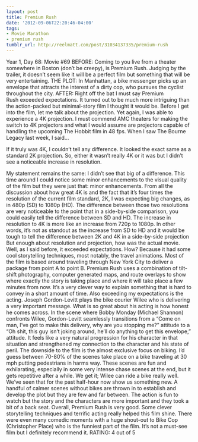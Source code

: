 ```yaml
---
layout: post
title: Premium Rush
date: '2012-09-06T22:20:46-04:00'
tags:
- Movie Marathon
- premium rush
tumblr_url: http://reelmatt.com/post/31034137335/premium-rush
---
```

Year 1, Day 68: Movie #69
BEFORE: Coming to you live from a theater somewhere in Boston (don’t be creepy), is Premium Rush. Judging by the trailer, it doesn’t seem like it will be a perfect film but something that will be very entertaining.
THE PLOT: In Manhattan, a bike messenger picks up an envelope that attracts the interest of a dirty cop, who pursues the cyclist throughout the city.
AFTER: Right off the bat I must say Premium Rush exceeded expectations. It turned out to be much more intriguing than the action-packed but minimal-story film I thought it would be.
Before I get into the film, let me talk about the projection. Yet again, I was able to experience a 4K projection. I must commend AMC theaters for making the switch to 4K projectors and what I would assume are projectors capable of handling the upcoming The Hobbit film in 48 fps. When I saw The Bourne Legacy last week, I said…

If it truly was 4K, I couldn’t tell any difference. It looked the exact same as a standard 2K projection. So, either it wasn’t really 4K or it was but I didn’t see a noticeable increase in resolution.

My statement remains the same: I didn’t see that big of a difference. This time around I could notice some minor enhancements to the visual quality of the film but they were just that: minor enhancements. From all the discussion about how great 4K is and the fact that it’s four times the resolution of the current film standard, 2K, I was expecting big changes, as in 480p (SD) to 1080p (HD). The difference between those two resolutions are very noticeable to the point that in a side-by-side comparison, you could easily tell the difference between SD and HD. The increase in resolution to 4K is more like an increase from 720p to 1080p. In other words, it’s not as standout as the increase from SD to HD and it would be tough to tell the difference between 2K and 4K in a side-by-side projection
But enough about resolution and projection, how was the actual movie. Well, as I said before, it exceeded expectations. How? Because it had some cool storytelling techniques, most notably, the travel animations. Most of the film is based around traveling through New York City to deliver a package from point A to point B. Premium Rush uses a combination of tilt-shift photography, computer generated maps, and route overlays to show where exactly the story is taking place and where it will take place a few minutes from now. It’s a very clever way to explain something that is hard to convey in a short amount of time.
Also exceeding my expectations is the acting. Joseph Gordon-Levitt plays the bike courier Wilee who is delivering a very important message. What is so great about his acting is how honest he comes across. In the scene where Bobby Monday (Michael Shannon) confronts Wilee, Gordon-Levitt seamlessly transitions from a “Come on man, I’ve got to make this delivery, why are you stopping me?” attitude to a “Oh shit, this guy isn’t joking around, he’ll do anything to get this envelope,” attitude. It feels like a very natural progression for his character in that situation and strengthened my connection to the character and his state of peril.
The downside to the film is the almost exclusive focus on biking. I’d guess between 70-80% of the scenes take place on a bike traveling at 30 mph putting pedestrians in harms way. These scenes are fun and exhilarating, especially in some very intense chase scenes at the end, but it gets repetitive after a while. We get it; Wilee can ride a bike really well. We’ve seen that for the past half-hour now show us something new. A handful of calmer scenes without bikes are thrown in to establish and develop the plot but they are few and far between. The action is fun to watch but the story and the characters are more important and they took a bit of a back seat.
Overall, Premium Rush is very good. Some clever storytelling techniques and terrific acting really helped this film shine. There were even many comedic moments with a huge shout-out to Bike Cop (Christopher Place) who is the funniest part of the film. It’s not a must-see film but I definitely recommend it.
RATING: 4 out of 5
